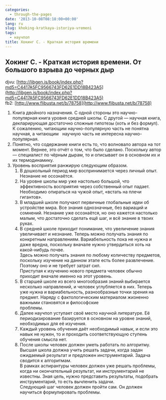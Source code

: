 ```yaml
---
categories:
  - through-the-pages
date: '2013-10-08T08:18:00+00:00'
lang: ru
slug: khoking-kratkaya-istoriya-vremeni
tags:
  - научпоп
title: Хокинг С. - Краткая история времени
---
```





## Хокинг С. - Краткая история времени. От большого взрыва до черных дыр

djvu: [http://libgen.is/book/index.php?md5=C4417A5FC9566743FD62E1DD18B423A5](http://libgen.is/book/index.php?md5=C4417A5FC9566743FD62E1DD18B423A5)  
fb2: [http://www.flibusta.net/b/78758](http://www.flibusta.net/b/78758)  

1. Книга двойного назначения. С одной стороны это научно-популярная книга уровня средней школы. С другой — научная книга, декларирующая достаточно сложные гипотезы (хоть и без формул). К сожалению, читающим научно-популярную часть не понятна научная, а читающим   научную часть не интересна научно-популярная.  
2. Понятно, что содержание книги есть то, что волновало автора на тот момент. Вернее, это отчёт о том, что было сделано. Поскольку автор — специалист по чёрным дырам, то и описывает он в основном их и их термодинамику.  
3. Уровень восприятия ранжирую следующим образом.  
    1. В дошкольный период мир воспринимается через личный опыт. Незнание не осознаётся.  
    2. На уровне школы мир уже настолько большой, что эффективность восприятия через собственный опыт падает. Необходимо опираться на чужой опыт, «встать на плечи гигантов».  
    3. В младшей школе получают первичные глобальные идеи об устройстве мира. Все знания однозначные, без вариаций и сомнений. Незнание уже осознаётся, но оно кажется настолько малым, что достаточно сделать ещё шаг, и всё знание в твоих руках.  
    4. В средней школе приходит понимание, что увеличение знания увеличивает и незнание. Теперь можно получать знания по конкретным направлениям. Вариабельность пока не нужна и даже вредна, поскольку вначале нужно утвердиться хоть на какой-нибудь почве.  
    Здесь можно получать знания по любому количеству предметов, поскольку изучение на данном этапе есть более развлечение. Поэтому оно и не требует затрат сил.  
    Приступая к изучению нового предмета человек обычно приходит вначале именно на этот уровень.  
    5. В старшей школе из всего многообразия знаний выбирается несколько направлений, и человек углубляется в них. Теперь уже нужна и вариабельность, разнообразные точки зрения на предмет. Наряду с фактологическим материалом жизненно важными становятся и философские  
    проблемы.  
    6. Далее научпоп уступает своё место научной литературе. Её периодизирование базируется в основном на уровне знаний, необходимых для её изучения.  
    7. Каждый уровень обучения даёт необходимый навык, и если это навык не нужен, то и проходить соответствующую ступень обучения смысла нет.  
    8. После школы человек должен уметь работать по алгоритму. Высшая школа должна учить решать задачи, когда задан ожидаемый результат и предложен инструментарий. Задача сводится к алгоритмам.  
    В рамках аспирантуры человек должен уже решать проблемы, когда ни окончательный результат, ни инструментарий не известны. Зная цель, нужно представить результаты, подобрать инструментарий, то есть вычленить задачи.  
    Следующий шаг человек должен пройти сам. Он должен научиться формулировать проблемы.  